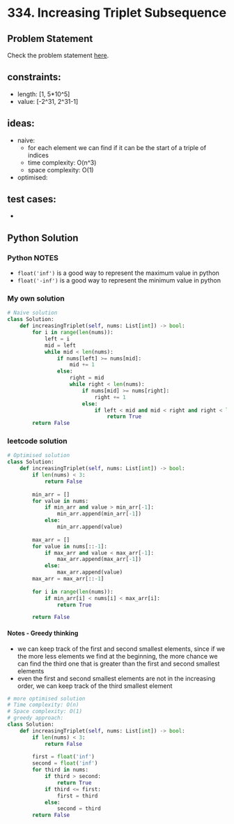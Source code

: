 # 334. Increasing Triplet Subsequence

## Problem Statement
Check the problem statement [here](https://leetcode.com/problems/increasing-triplet-subsequence/).

## constraints:
- length: [1, 5*10^5]
- value: [-2^31, 2^31-1]

## ideas:
- naive:
    - for each element we can find if it can be the start of a triple of indices
    - time complexity: O(n^3)
    - space complexity: O(1)
- optimised:
    

##  test cases:
- 


## Python Solution

### Python NOTES
- `float('inf')` is a good way to represent the maximum value in python
- `float('-inf')` is a good way to represent the minimum value in python

### My own solution
```Python
# Naive solution
class Solution:
    def increasingTriplet(self, nums: List[int]) -> bool:
        for i in range(len(nums)):
            left = i
            mid = left
            while mid < len(nums):
                if nums[left] >= nums[mid]:
                    mid += 1
                else:
                    right = mid
                    while right < len(nums):
                        if nums[mid] >= nums[right]:
                            right += 1
                        else:
                            if left < mid and mid < right and right < len(nums):
                                return True
        return False
```

### leetcode solution

```Python
# Optimised solution
class Solution:
    def increasingTriplet(self, nums: List[int]) -> bool:
        if len(nums) < 3:
            return False
        
        min_arr = []
        for value in nums:
            if min_arr and value > min_arr[-1]:
                min_arr.append(min_arr[-1])
            else:
                min_arr.append(value)
        
        max_arr = []
        for value in nums[::-1]:
            if max_arr and value < max_arr[-1]:
                max_arr.append(max_arr[-1])
            else:
                max_arr.append(value)
        max_arr = max_arr[::-1]
        
        for i in range(len(nums)):
            if min_arr[i] < nums[i] < max_arr[i]:
                return True

        return False
```

#### Notes - Greedy thinking
- we can keep track of the first and second smallest elements, since if we the more less elements we find at the beginning, the more chance we can find the third one that is greater than the first and second smallest elements
- even the first and second smallest elements are not in the increasing order, we can keep track of the third smallest element

```Python
# more optimised solution
# Time complexity: O(n)
# Space complexity: O(1)
# greedy approach:
class Solution:
    def increasingTriplet(self, nums: List[int]) -> bool:
        if len(nums) < 3:
            return False
        
        first = float('inf')
        second = float('inf')
        for third in nums:
            if third > second:
                return True
            if third <= first:
                first = third
            else:
                second = third
        return False
```

````python
